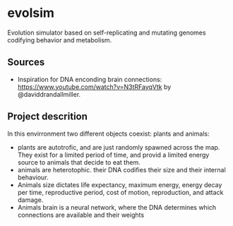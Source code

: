 # evolsim
Evolution simulator based on self-replicating and mutating genomes codifying behavior and metabolism.

## Sources

 - Inspiration for DNA enconding brain connections: https://www.youtube.com/watch?v=N3tRFayqVtk by @daviddrandallmiller.

## Project descrition

In this envirronment two different objects coexist: plants and animals:
 - plants are autotrofic, and are just randomly spawned across the map. They exist for a limited period of time, and provid a limited energy source to animals that decide to eat them.
 - animals are heterotophic. their DNA codifies their size and their internal behaviour.
  - Animals size dictates life expectancy, maximum energy, energy decay per time, reproductive period, cost of motion, reproduction, and attack damage.
  - Animals brain is a neural network, where the DNA determines which connections are available and their weights

